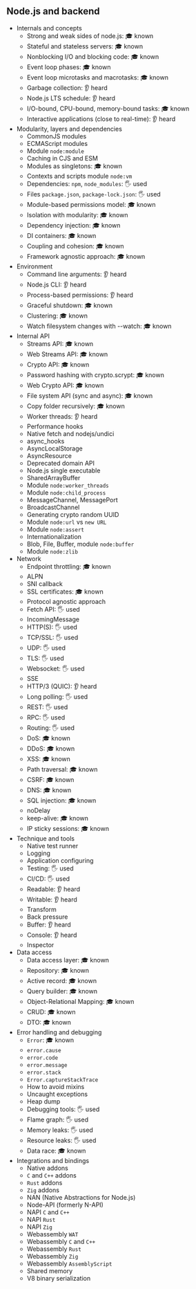 ## Node.js and backend

- Internals and concepts
  - Strong and weak sides of node.js: 🎓 known
  - Stateful and stateless servers: 🎓 known
  - Nonblocking I/O and blocking code: 🎓 known
  - Event loop phases: 🎓 known
  - Event loop microtasks and macrotasks: 🎓 known
  - Garbage collection: 👂 heard
  - Node.js LTS schedule: 👂 heard
  - I/O-bound, CPU-bound, memory-bound tasks: 🎓 known
  - Interactive applications (close to real-time): 👂 heard
- Modularity, layers and dependencies
  - CommonJS modules
  - ECMAScript modules
  - Module `node:module`
  - Caching in CJS and ESM
  - Modules as singletons: 🎓 known
  - Contexts and scripts module `node:vm`
  - Dependencies: `npm`, `node_modules`: 🖐️ used
  - Files `package.json`, `package-lock.json`: 🖐️ used
  - Module-based permissions model: 🎓 known
  - Isolation with modularity: 🎓 known
  - Dependency injection: 🎓 known
  - DI containers: 🎓 known
  - Coupling and cohesion: 🎓 known
  - Framework agnostic approach: 🎓 known
- Environment
  - Command line arguments: 👂 heard
  - Node.js CLI: 👂 heard
  - Process-based permissions: 👂 heard
  - Graceful shutdown: 🎓 known
  - Clustering: 🎓 known
  - Watch filesystem changes with --watch: 🎓 known
- Internal API
  - Streams API: 🎓 known
  - Web Streams API: 🎓 known
  - Crypto API: 🎓 known
  - Password hashing with crypto.scrypt: 🎓 known
  - Web Crypto API: 🎓 known
  - File system API (sync and async): 🎓 known
  - Copy folder recursively: 🎓 known
  - Worker threads: 👂 heard
  - Performance hooks
  - Native fetch and nodejs/undici
  - async_hooks
  - AsyncLocalStorage
  - AsyncResource
  - Deprecated domain API
  - Node.js single executable
  - SharedArrayBuffer
  - Module `node:worker_threads`
  - Module `node:child_process`
  - MessageChannel, MessagePort
  - BroadcastChannel
  - Generating crypto random UUID
  - Module `node:url` vs `new URL`
  - Module `node:assert`
  - Internationalization
  - Blob, File, Buffer, module `node:buffer`
  - Module `node:zlib`
- Network
  - Endpoint throttling: 🎓 known
  - ALPN
  - SNI callback
  - SSL certificates: 🎓 known
  - Protocol agnostic approach
  - Fetch API: 🖐️ used
  - IncomingMessage
  - HTTP(S): 🖐️ used
  - TCP/SSL: 🖐️ used
  - UDP: 🖐️ used
  - TLS: 🖐️ used
  - Websocket: 🖐️ used
  - SSE
  - HTTP/3 (QUIC): 👂 heard
  - Long polling: 🖐️ used
  - REST: 🖐️ used
  - RPC: 🖐️ used
  - Routing: 🖐️ used
  - DoS: 🎓 known
  - DDoS: 🎓 known
  - XSS: 🎓 known
  - Path traversal: 🎓 known
  - CSRF: 🎓 known
  - DNS: 🎓 known
  - SQL injection: 🎓 known
  - noDelay
  - keep-alive: 🎓 known
  - IP sticky sessions: 🎓 known
- Technique and tools
  - Native test runner
  - Logging
  - Application configuring
  - Testing: 🖐️ used
  - CI/CD: 🖐️ used
  - Readable: 👂 heard
  - Writable: 👂 heard
  - Transform
  - Back pressure
  - Buffer: 👂 heard
  - Console: 👂 heard
  - Inspector
- Data access
  - Data access layer: 🎓 known
  - Repository: 🎓 known
  - Active record: 🎓 known
  - Query builder: 🎓 known
  - Object-Relational Mapping: 🎓 known
  - CRUD: 🎓 known
  - DTO: 🎓 known
- Error handling and debugging
  - `Error`: 🎓 known
  - `error.cause`
  - `error.code`
  - `error.message`
  - `error.stack`
  - `Error.captureStackTrace`
  - How to avoid mixins
  - Uncaught exceptions
  - Heap dump
  - Debugging tools: 🖐️ used
  - Flame graph: 🖐️ used
  - Memory leaks: 🖐️ used
  - Resource leaks: 🖐️ used
  - Data race: 🎓 known
- Integrations and bindings
  - Native addons
  - `C` and `C++` addons
  - `Rust` addons
  - `Zig` addons
  - NAN (Native Abstractions for Node.js)
  - Node-API (formerly N-API)
  - NAPI `C` and `C++`
  - NAPI `Rust`
  - NAPI `Zig`
  - Webassembly `WAT`
  - Webassembly `C` and `C++`
  - Webassembly `Rust`
  - Webassembly `Zig`
  - Webassembly `AssemblyScript`
  - Shared memory
  - V8 binary serialization
